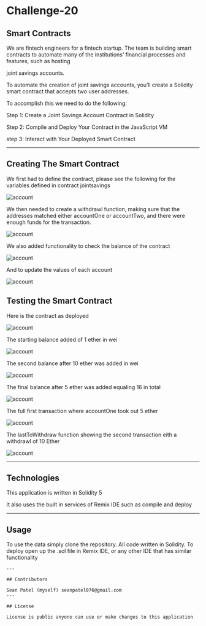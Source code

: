 # Challenge-20

## Smart Contracts

We are fintech engineers for a fintech startup. The team is building smart contracts to automate many of the institutions’ financial processes and features, such as hosting 

joint savings accounts.

To automate the creation of joint savings accounts, you’ll create a Solidity smart contract that accepts two user addresses.

To accomplish this we need to do the following:

Step 1: Create a Joint Savings Account Contract in Solidity

Step 2: Compile and Deploy Your Contract in the JavaScript VM

step 3: Interact with Your Deployed Smart Contract


---



## Creating The Smart Contract 

We first had to define the contract, please see the following for the variables defined in contract jointsavings

![account](https://github.com/seanpatel19/Challenge-19/blob/8ad3c96453d687a7f2252e33de8a133e56052dc0/Images/create%20account.png)

We then needed to create a withdrawl function, making sure that the addresses matched either accountOne or accountTwo, and there were enough funds for the transaction. 

![account](https://github.com/seanpatel19/Challenge-19/blob/8ad3c96453d687a7f2252e33de8a133e56052dc0/Images/create%20account.png)

We also added functionality to check the balance of the contract 

![account](https://github.com/seanpatel19/Challenge-19/blob/8ad3c96453d687a7f2252e33de8a133e56052dc0/Images/create%20account.png)

And to update the values of each account 

![account](https://github.com/seanpatel19/Challenge-19/blob/8ad3c96453d687a7f2252e33de8a133e56052dc0/Images/create%20account.png)


## Testing the Smart Contract   

Here is the contract as deployed 

![account](https://github.com/seanpatel19/Challenge-19/blob/8ad3c96453d687a7f2252e33de8a133e56052dc0/Images/create%20account.png)

The starting balance added of 1 ether in wei

![account](https://github.com/seanpatel19/Challenge-19/blob/8ad3c96453d687a7f2252e33de8a133e56052dc0/Images/create%20account.png)


The second balance after 10 ether was added in wei

![account](https://github.com/seanpatel19/Challenge-19/blob/8ad3c96453d687a7f2252e33de8a133e56052dc0/Images/create%20account.png)


The final balance after 5 ether was added equaling 16 in total 

![account](https://github.com/seanpatel19/Challenge-19/blob/8ad3c96453d687a7f2252e33de8a133e56052dc0/Images/create%20account.png)

The full first transaction where accountOne  took out 5 ether

![account](https://github.com/seanpatel19/Challenge-19/blob/8ad3c96453d687a7f2252e33de8a133e56052dc0/Images/create%20account.png)


The lastToWithdraw function showing the second transaction eith a withdrawl of 10 Ether 

![account](https://github.com/seanpatel19/Challenge-19/blob/8ad3c96453d687a7f2252e33de8a133e56052dc0/Images/create%20account.png)




---

## Technologies
This application is written in Solidity 5

It also uses the built in services of Remix IDE such as compile and deploy 



---








## Usage

To use the data simply clone the repository. All code written in Solidity. To deploy open up the .sol file in Remix IDE, or any other IDE that has similar functionality   

```
---

## Contributors

Sean Patel (myself) seanpatel076@gmail.com
---

## License

License is public anyone can use or make changes to this application

